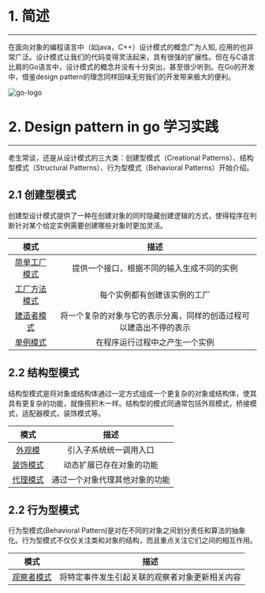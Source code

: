 # 1. 简述
-------------------
在面向对象的编程语言中（如java，C++）设计模式的概念广为人知, 应用的也非常广泛。设计模式让我们的代码变得灵活起来，具有很强的扩展性。但在与C语言比肩的Go语言中，设计模式的概念并没有十分突出，甚至很少听到。在Go的开发中，借鉴design pattern的理念同样回味无穷我们的开发带来极大的便利。

![go-logo](http://img.blog.csdn.net/20170826191635943)

# 2. Design pattern in go 学习实践
-------------------
老生常谈，还是从设计模式的三大类：创建型模式（Creational Patterns）、结构型模式（Structural Patterns）、行为型模式（Behavioral Patterns）开始介绍。

## 2.1 创建型模式
创建型设计模式提供了一种在创建对象的同时隐藏创建逻辑的方式，使得程序在判断针对某个给定实例需要创建哪些对象时更加灵活。

|模式|描述|
|:--:|:--:|
|[简单工厂模式](https://github.com/yangyouwei/go-design-patterns/blob/master/creational_patterns/simplefactory.go)|提供一个接口，根据不同的输入生成不同的实例|
|[工厂方法模式](https://github.com/yangyouwei/go-design-patterns/blob/master/creational_patterns/funcfactory.go)|每个实例都有创建该实例的工厂|
|[建造者模式](https://github.com/yangyouwei/go-design-patterns/blob/master/creational_patterns/builder.go)|将一个复杂的对象与它的表示分离，同样的创造过程可以建造出不停的表示|
|[单例模式](https://github.com/yangyouwei/go-design-patterns/blob/master/creational_patterns/singleton.go)|在程序运行过程中之产生一个实例|

## 2.2 结构型模式

结构型模式是将对象或结构体通过一定方式组成一个更复杂的对象或结构体，使其具有更复杂的功能，就像搭积木一样。结构型的模式同通常包括外观模式，桥接模式，适配器模式，装饰模式等。

|模式|描述|
|:--:|:--:|
|[外观模](https://github.com/yangyouwei/go-design-patterns/blob/master/structural_patterns/facade.go)|引入子系统统一调用入口|
|[装饰模式](https://github.com/yangyouwei/go-design-patterns/blob/master/structural_patterns/decorator.go)|动态扩展已存在对象的功能|
|[代理模式](https://github.com/yangyouwei/go-design-patterns/blob/master/structural_patterns/proxy.go)|通过一个对象代理其他对象的功能|

## 2.2 行为型模式

行为型模式(Behavioral Pattern)是对在不同的对象之间划分责任和算法的抽象化。行为型模式不仅仅关注类和对象的结构，而且重点关注它们之间的相互作用。

|模式|描述|
|:--:|:--:|
|[观察者模式](https://github.com/yangyouwei/go-design-patterns/blob/master/behavioral_patterns/observer.go)|将特定事件发生引起关联的观察者对象更新相关内容|
